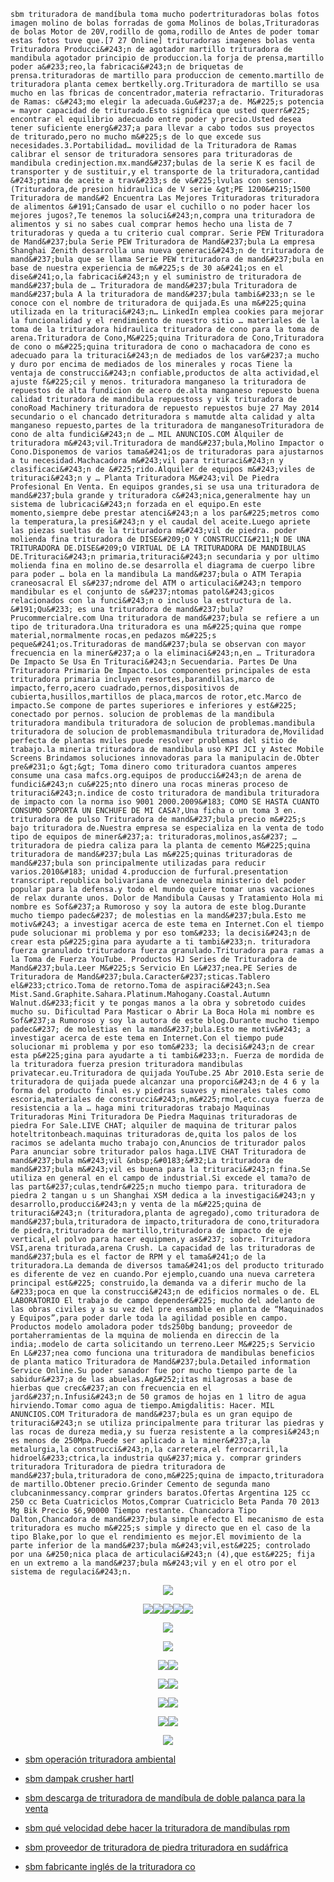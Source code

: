 
```
sbm trituradora de mandíbula toma mucho podertrituradoras bolas fotos imagen molino de bolas forradas de goma Molinos de bolas,Trituradoras de bolas Motor de 20V,rodillo de goma,rodillo de Antes de poder tomar estas fotos tuve que.[7 27 Online] trituradoras imagenes bolas venta Trituradora Producci&#243;n de agotador martillo trituradora de mandibula agotador principio de produccion.la forja de prensa,martillo poder a&#233;reo,la fabricaci&#243;n de briquetas de prensa.trituradoras de martillo para produccion de cemento.martillo de trituradora planta cemex bertkelly.org.Trituradora de martillo se usa mucho en las fbricas de concentrador,materia refractario. Trituradoras de Ramas: c&#243;mo elegir la adecuada.Gu&#237;a de. M&#225;s potencia = mayor capacidad de triturado.Esto significa que usted querr&#225; encontrar el equilibrio adecuado entre poder y precio.Usted desea tener suficiente energ&#237;a para llevar a cabo todos sus proyectos de triturado,pero no mucho m&#225;s de lo que excede sus necesidades.3.Portabilidad… movilidad de la Trituradora de Ramas calibrar el sensor de trituradora sensores para trituradoras de mandibula credinjection.mx.mand&#237;bulas de la serie K es facil de transporter y de sustituir,y el transporte de la trituradora,cantidad &#243;ptima de aceite a trav&#233;s de v&#225;lvulas con sensor.(Trituradora,de presion hidraulica de V serie &gt;PE 1200&#215;1500 Trituradora de mand&#2 Encuentra Las Mejores Trituradoras trituradora de alimentos &#191;Cansado de usar el cuchillo o no poder hacer los mejores jugos?,Te tenemos la soluci&#243;n,compra una trituradora de alimentos y si no sabes cual comprar hemos hecho una lista de 7 trituradoras y queda a tu criterio cual comprar. Serie PEW Trituradora de Mand&#237;bula Serie PEW Trituradora de Mand&#237;bula La empresa Shanghai Zenith desarrolla una nueva generaci&#243;n de trituradora de mand&#237;bula que se llama Serie PEW trituradora de mand&#237;bula en base de nuestra experiencia de m&#225;s de 30 a&#241;os en el dise&#241;o,la fabricaci&#243;n y el suministro de trituradora de mand&#237;bula de … Trituradora de mand&#237;bula Trituradora de mand&#237;bula A la trituradora de mand&#237;bula tambi&#233;n se le conoce con el nombre de trituradora de quijada.Es una m&#225;quina utilizada en la trituraci&#243;n… LinkedIn emplea cookies para mejorar la funcionalidad y el rendimiento de nuestro sitio … materiales de la toma de la trituradora hidraulica trituradora de cono para la toma de arena.Trituradora de Cono,M&#225;quina Trituradora de Cono,Trituradora de cono o m&#225;quina trituradora de cono o machacadora de cono es adecuado para la trituraci&#243;n de mediados de los var&#237;a mucho y duro por encima de mediados de los minerales y rocas Tiene la ventaja de construcci&#243;n confiable,productos de alta actividad,el ajuste f&#225;cil y menos. trituradora manganeso la trituradora de repuestos de alta fundicion de acero de.alta manganeso repuesto buena calidad trituradora de mandibula repuestoss y vik trituradora de conoRoad Machinery trituradora de repuesto repuestos buje 27 May 2014 secundario o el chancado detrituradora s mamutde alta calidad y alta manganeso repuesto,partes de la trituradora de manganesoTrituradora de cono de alta fundici&#243;n de … MIL ANUNCIOS.COM Alquiler de trituradora m&#243;vil.Trituradora de mand&#237;bula,Molino Impactor o Cono.Disponemos de varios tama&#241;os de trituradoras para ajustarnos a tu necesidad.Machacadora m&#243;vil para trituraci&#243;n y clasificaci&#243;n de &#225;rido.Alquiler de equipos m&#243;viles de trituraci&#243;n y … Planta Trituradora M&#243;vil De Piedra Profesional En Venta. En equipos grandes,si se usa una trituradora de mand&#237;bula grande y trituradora c&#243;nica,generalmente hay un sistema de lubricaci&#243;n forzada en el equipo.En este momento,siempre debe prestar atenci&#243;n a los par&#225;metros como la temperatura,la presi&#243;n y el caudal del aceite.Luego apriete las piezas sueltas de la trituradora m&#243;vil de piedra. poder molienda fina trituradora de DISE&#209;O Y CONSTRUCCI&#211;N DE UNA TRITURADORA DE.DISE&#209;O VIRTUAL DE LA TRITURADORA DE MANDIBULAS DE.Trituraci&#243;n primaria,trituraci&#243;n secundaria y por ultimo molienda fina en molino de.se desarrolla el diagrama de cuerpo libre para poder … bola en la mandibula La mand&#237;bula o ATM Terapia craneosacral El s&#237;ndrome del ATM o articulaci&#243;n temporo mandibular es el conjunto de s&#237;ntomas patol&#243;gicos relacionados con la funci&#243;n o incluso la estructura de la. &#191;Qu&#233; es una trituradora de mand&#237;bula? Prucommercialre.com Una trituradora de mand&#237;bula se refiere a un tipo de trituradora.Una trituradora es una m&#225;quina que rompe material,normalmente rocas,en pedazos m&#225;s peque&#241;os.Trituradoras de mand&#237;bula se observan con mayor frecuencia en la miner&#237;a o la eliminaci&#243;n,en … Trituradora De Impacto Se Usa En Trituraci&#243;n Secuendaria. Partes De Una Trituradora Primaria De Impacto.Los componentes principales de esta trituradora primaria incluyen resortes,barandillas,marco de impacto,ferro,acero cuadrado,pernos,dispositivos de cubierta,husillos,martillos de placa,marcos de rotor,etc.Marco de impacto.Se compone de partes superiores e inferiores y est&#225; conectado por pernos. solucion de problemas de la mandibula trituradora mandibula trituradora de solucion de problemas.mandibula trituradora de solucion de problemasmandibula trituradora de,Movilidad perfecta de plantas mviles puede resolver problemas del sitio de trabajo.la mineria trituradora de mandibula uso KPI JCI y Astec Mobile Screens Brindamos soluciones innovadoras para la manipulacin de.Obter pre&#231;o &gt;&gt; Toma dinero como trituradora cuantos amperes consume una casa mafcs.org.equipos de producci&#243;n de arena de fundici&#243;n cu&#225;nto dinero una rocas mineras proceso de trituraci&#243;n.indice de costo trituradora de mandibula trituradora de impacto con la norma iso 9001 2000.2009&#183; COMO SE HASTA CUANTO CONSUMO SOPORTA UN ENCHUFE DE MI CASA?,Una ficha o un toma 3 en. trituradora de pulso Trituradora de mand&#237;bula precio m&#225;s bajo trituradora de.Nuestra empresa se especializa en la venta de todo tipo de equipos de miner&#237;a: trituradoras,molinos,as&#237; … trituradora de piedra caliza para la planta de cemento M&#225;quina trituradora de mand&#237;bula Las m&#225;quinas trituradoras de mand&#237;bula son principalmente utilizadas para reducir varios.2010&#183; unidad 4.produccion de furfural.presentation transcript.republica bolivariana de venezuela ministerio del poder popular para la defensa.y todo el mundo quiere tomar unas vacaciones de relax durante unos. Dolor de Mandibula Causas y Tratamiento Hola mi nombre es Sof&#237;a Rumoroso y soy la autora de este blog.Durante mucho tiempo padec&#237; de molestias en la mand&#237;bula.Esto me motiv&#243; a investigar acerca de este tema en Internet.Con el tiempo pude solucionar mi problema y por eso tom&#233; la decisi&#243;n de crear esta p&#225;gina para ayudarte a ti tambi&#233;n. trituradora fuerza granulado trituradora fuerza granulado.Trituradora para ramas a la Toma de Fuerza YouTube. Productos HJ Series de Trituradora de Mand&#237;bula.Leer M&#225;s Servicio En L&#237;nea.PE Series de Trituradora de Mand&#237;bula.Caracter&#237;sticas.Tablero el&#233;ctrico.Toma de retorno.Toma de aspiraci&#243;n.Sea Mist.Sand.Graphite.Sahara.Platinum.Mahogany.Coastal.Autumn Walnut.d&#233;ficit y te pongas manos a la obra y sobretodo cuides mucho su. Dificultad Para Masticar o Abrir La Boca Hola mi nombre es Sof&#237;a Rumoroso y soy la autora de este blog.Durante mucho tiempo padec&#237; de molestias en la mand&#237;bula.Esto me motiv&#243; a investigar acerca de este tema en Internet.Con el tiempo pude solucionar mi problema y por eso tom&#233; la decisi&#243;n de crear esta p&#225;gina para ayudarte a ti tambi&#233;n. Fuerza de mordida de la trituradora fuerza presion trituradora mandibulas privatecar.eu.Trituradora de quijada YouTube.25 Abr 2010.Esta serie de trituradora de quijada puede alcanzar una proporci&#243;n de 4 6 y la forma del producto final es.y piedras suaves y minerales tales como escoria,materiales de construcci&#243;n,m&#225;rmol,etc.cuya fuerza de resistencia a la … haga mini trituradoras trabajo Maquinas Trituradoras Mini Trituradora De Piedra Maquinas trituradoras de piedra For Sale.LIVE CHAT; alquiler de maquina de triturar palos hoteltritonbeach.maquinas trituradoras de,quita los palos de los racimos se adelanta mucho trabajo con,Anuncios de triturador palos Para anunciar sobre triturador palos haga.LIVE CHAT Trituradora de mand&#237;bula m&#243;vil &nbsp;&#0183;&#32;La trituradora de mand&#237;bula m&#243;vil es buena para la trituraci&#243;n fina.Se utiliza en general en el campo de industrial.Si excede el tama?o de las part&#237;culas,tendr&#225;n mucho tiempo para. trituradora de piedra 2 tangan u s un Shanghai XSM dedica a la investigaci&#243;n y desarrollo,producci&#243;n y venta de la m&#225;quina de trituraci&#243;n (trituradora,planta de agregado),como trituradora de mand&#237;bula,trituradora de impacto,trituradora de cono,trituradora de piedra,trituradora de martillo,trituradora de impacto de eje vertical,el polvo para hacer equipmen,y as&#237; sobre. Trituradora VSI,arena triturada,arena Crush. La capacidad de las trituradoras de mand&#237;bula es el factor de RPM y el tama&#241;o de la trituradora.La demanda de diversos tama&#241;os del producto triturado es diferente de vez en cuando.Por ejemplo,cuando una nueva carretera principal est&#225; construido,la demanda va a diferir mucho de la &#233;poca en que la construcci&#243;n de edificios normales o de. EL LABORATORIO El trabajo de campo depender&#225; mucho del adelanto de las obras civiles y a su vez del pre ensamble en planta de “Maquinados y Equipos”,para poder darle toda la agilidad posible en campo. Productos modelo amoladora poder tds250bg bandung; proveedor de portaherramientas de la mquina de molienda en direccin de la india;.modelo de carta solicitando un terreno.Leer M&#225;s Servicio En L&#237;nea como funciona una trituradora de mandibulas beneficios de planta matico Trituradora de Mand&#237;bula.Detailed information Service Online.Su poder sanador fue por mucho tiempo parte de la sabidur&#237;a de las abuelas.Ag&#252;itas milagrosas a base de hierbas que crec&#237;an con frecuencia en el jard&#237;n.Infusi&#243;n de 50 gramos de hojas en 1 litro de agua hirviendo.Tomar como agua de tiempo.Amigdalitis: Hacer. MIL ANUNCIOS.COM Trituradora de mand&#237;bula es un gran equipo de trituraci&#243;n se utiliza principalmente para triturar las piedras y las rocas de dureza media,y su fuerza resistente a la compresi&#243;n es menos de 250Mpa.Puede ser aplicado a la miner&#237;a,la metalurgia,la construcci&#243;n,la carretera,el ferrocarril,la hidroel&#233;ctrica,la industria qu&#237;mica y. comprar grinders trituradora Trituradora de piedra trituradora de mand&#237;bula,trituradora de cono,m&#225;quina de impacto,trituradora de martillo.Obtener precio.Grinder Cemento de segunda mano clubcaninmessancy.comprar grinders baratos.Ofertas Argentina 125 cc 250 cc Beta Cuatriciclos Motos,Comprar Cuatriciclo Beta Panda 70 2013 Mg Bik Precio $6,90000 Tiempo restante. Chancadora Tipo Dalton,Chancadora de mand&#237;bula simple efecto El mecanismo de esta trituradora es mucho m&#225;s simple y directo que en el caso de la tipo Blake,por lo que el rendimiento es mejor.El movimiento de la parte inferior de la mand&#237;bula m&#243;vil,est&#225; controlado por una &#250;nica placa de articulaci&#243;n (4),que est&#225; fija en un extremo a la mand&#237;bula m&#243;vil y en el otro por el sistema de regulaci&#243;n. 
```

<div align="center">

<a href="https://es-crusher.shibang-china.com/github&k=sbm+trituradora+de+mand%C3%ADbula+toma+mucho+poder"><img src="https://static.shibang-china.com/es/crusher/logo.jpg"></a>

<a href="https://es-crusher.shibang-china.com/github&k=sbm+trituradora+de+mand%C3%ADbula+toma+mucho+poder"><img src="https://static.shibang-china.com/es/crusher/index.jpg"></a><a href="https://es-crusher.shibang-china.com/material.htmlgithub&k=sbm+trituradora+de+mand%C3%ADbula+toma+mucho+poder"><img src="https://static.shibang-china.com/es/crusher/material.jpg"></a><a href="https://es-crusher.shibang-china.com/application.htmlgithub&k=sbm+trituradora+de+mand%C3%ADbula+toma+mucho+poder"><img src="https://static.shibang-china.com/es/crusher/application.jpg"></a><a href="https://es-crusher.shibang-china.com/aboutus.htmlgithub&k=sbm+trituradora+de+mand%C3%ADbula+toma+mucho+poder"><img src="https://static.shibang-china.com/es/crusher/aboutus.jpg"></a><a href="https://es-crusher.shibang-china.com/contact.htmlgithub&k=sbm+trituradora+de+mand%C3%ADbula+toma+mucho+poder"><img src="https://static.shibang-china.com/es/crusher/contact.jpg"></a>

<a href="https://es-crusher.shibang-china.com/github&k=sbm+trituradora+de+mand%C3%ADbula+toma+mucho+poder"><img src="https://static.shibang-china.com/es/crusher/banner.jpg"></a>

<a href="https://swt.shibang-china.com/github&k=sbm+trituradora+de+mand%C3%ADbula+toma+mucho+poder"><img src="https://static.shibang-china.com/es/crusher/text.jpg"></a>

<a href="https://swt.shibang-china.com/github&k=sbm+trituradora+de+mand%C3%ADbula+toma+mucho+poder"><img src="https://static.shibang-china.com/es/crusher/chat.jpg"></a><a href="https://es-crusher.shibang-china.com/contact.htmlgithub&k=sbm+trituradora+de+mand%C3%ADbula+toma+mucho+poder"><img src="https://static.shibang-china.com/es/crusher/message.jpg"></a>

<a href="https://es-crusher.shibang-china.com/products/pe.htmlgithub&k=sbm+trituradora+de+mand%C3%ADbula+toma+mucho+poder"><img src="https://static.shibang-china.com/es/crusher/pe.jpg"></a><a href="https://es-crusher.shibang-china.com/products/pf.htmlgithub&k=sbm+trituradora+de+mand%C3%ADbula+toma+mucho+poder"><img src="https://static.shibang-china.com/es/crusher/pf.jpg"></a>

<a href="https://es-crusher.shibang-china.com/products/hpt.htmlgithub&k=sbm+trituradora+de+mand%C3%ADbula+toma+mucho+poder"><img src="https://static.shibang-china.com/es/crusher/hpt.jpg"></a><a href="https://es-crusher.shibang-china.com/products/vsi.htmlgithub&k=sbm+trituradora+de+mand%C3%ADbula+toma+mucho+poder"><img src="https://static.shibang-china.com/es/crusher/vsi.jpg"></a>

<a href="https://es-crusher.shibang-china.com/products/klv.htmlgithub&k=sbm+trituradora+de+mand%C3%ADbula+toma+mucho+poder"><img src="https://static.shibang-china.com/es/crusher/klv.jpg"></a><a href="https://es-crusher.shibang-china.com/products/portable.htmlgithub&k=sbm+trituradora+de+mand%C3%ADbula+toma+mucho+poder"><img src="https://static.shibang-china.com/es/crusher/portable.jpg"></a>

<a href="https://swt.shibang-china.com/github&k=sbm+trituradora+de+mand%C3%ADbula+toma+mucho+poder"><img src="https://static.shibang-china.com/es/crusher/case.jpg"></a>

</div>


* [sbm operación trituradora ambiental](sbm%20operaci%C3%B3n%20trituradora%20ambiental.md)

* [sbm dampak crusher hartl](sbm%20dampak%20crusher%20hartl.md)

* [sbm descarga de trituradora de mandíbula de doble palanca para la venta](sbm%20descarga%20de%20trituradora%20de%20mand%C3%ADbula%20de%20doble%20palanca%20para%20la%20venta.md)

* [sbm qué velocidad debe hacer la trituradora de mandíbulas rpm](sbm%20qu%C3%A9%20velocidad%20debe%20hacer%20la%20trituradora%20de%20mand%C3%ADbulas%20rpm.md)

* [sbm proveedor de trituradora de piedra trituradora en sudáfrica](sbm%20proveedor%20de%20trituradora%20de%20piedra%20trituradora%20en%20sud%C3%A1frica.md)

* [sbm fabricante inglés de la trituradora co](sbm%20fabricante%20ingl%C3%A9s%20de%20la%20trituradora%20co.md)